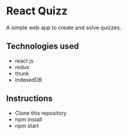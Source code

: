 # React Quizz
A simple web app to create and solve quizzes.


## Technologies used
- react js
- redux
- thunk
- indexedDB


## Instructions
- Clone this repository
- npm install
- npm start

